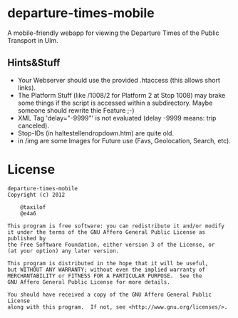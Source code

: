 # departure-times-mobile

A mobile-friendly webapp for viewing the Departure Times of the Public Transport in Ulm.


## Hints&Stuff
- Your Webserver should use the provided .htaccess (this allows short links).
- The Platform Stuff (like /1008/2 for Platform 2 at Stop 1008) may brake some things if the script is accessed within a subdirectory. Maybe someone should rewrite thie Feature ;-)
- XML Tag 'delay="-9999"' is not evaluated (delay -9999 means: trip canceled).
- Stop-IDs (in haltestellendropdown.htm) are quite old.
- in /img are some Images for Future use (Favs, Geolocation, Search, etc).

# License

	departure-times-mobile
	Copyright (c) 2012 

		@taxilof
		@e4a6

	This program is free software: you can redistribute it and/or modify
	it under the terms of the GNU Affero General Public License as published by
	the Free Software Foundation, either version 3 of the License, or
	(at your option) any later version.

	This program is distributed in the hope that it will be useful,
	but WITHOUT ANY WARRANTY; without even the implied warranty of
	MERCHANTABILITY or FITNESS FOR A PARTICULAR PURPOSE.  See the
	GNU Affero General Public License for more details.

	You should have received a copy of the GNU Affero General Public License
	along with this program.  If not, see <http://www.gnu.org/licenses/>.
